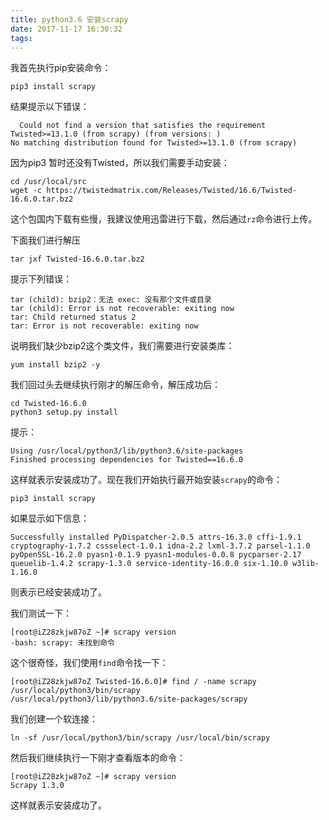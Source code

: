```yaml
---
title: python3.6 安装scrapy
date: 2017-11-17 16:30:32
tags:
---
```

我首先执行pip安装命令：

````shell
pip3 install scrapy
````

结果提示以下错误：

````shell
  Could not find a version that satisfies the requirement Twisted>=13.1.0 (from scrapy) (from versions: )
No matching distribution found for Twisted>=13.1.0 (from scrapy)
````

因为pip3 暂时还没有Twisted，所以我们需要手动安装：

````shell
cd /usr/local/src
wget -c https://twistedmatrix.com/Releases/Twisted/16.6/Twisted-16.6.0.tar.bz2
````

这个包国内下载有些慢，我建议使用迅雷进行下载，然后通过`rz`命令进行上传。


下面我们进行解压

````shell
tar jxf Twisted-16.6.0.tar.bz2
````

提示下列错误：

````shell
tar (child): bzip2：无法 exec: 没有那个文件或目录
tar (child): Error is not recoverable: exiting now
tar: Child returned status 2
tar: Error is not recoverable: exiting now
````

说明我们缺少bzip2这个类文件，我们需要进行安装类库：

````shell
yum install bzip2 -y
````

我们回过头去继续执行刚才的解压命令，解压成功后：

```shell
cd Twisted-16.6.0
python3 setup.py install
````

提示：

````shell
Using /usr/local/python3/lib/python3.6/site-packages
Finished processing dependencies for Twisted==16.6.0
````

这样就表示安装成功了。现在我们开始执行最开始安装`scrapy`的命令：

````shell
pip3 install scrapy
````

如果显示如下信息：

```shell
Successfully installed PyDispatcher-2.0.5 attrs-16.3.0 cffi-1.9.1 cryptography-1.7.2 cssselect-1.0.1 idna-2.2 lxml-3.7.2 parsel-1.1.0 pyOpenSSL-16.2.0 pyasn1-0.1.9 pyasn1-modules-0.0.8 pycparser-2.17 queuelib-1.4.2 scrapy-1.3.0 service-identity-16.0.0 six-1.10.0 w3lib-1.16.0
```

则表示已经安装成功了。

我们测试一下：

````shell
[root@iZ28zkjw87oZ ~]# scrapy version
-bash: scrapy: 未找到命令
````

这个很奇怪，我们使用`find`命令找一下：

````shell
[root@iZ28zkjw87oZ Twisted-16.6.0]# find / -name scrapy
/usr/local/python3/bin/scrapy
/usr/local/python3/lib/python3.6/site-packages/scrapy
````

我们创建一个软连接：

````shell
ln -sf /usr/local/python3/bin/scrapy /usr/local/bin/scrapy
````

然后我们继续执行一下刚才查看版本的命令：

````shell
[root@iZ28zkjw87oZ ~]# scrapy version
Scrapy 1.3.0
````

这样就表示安装成功了。
